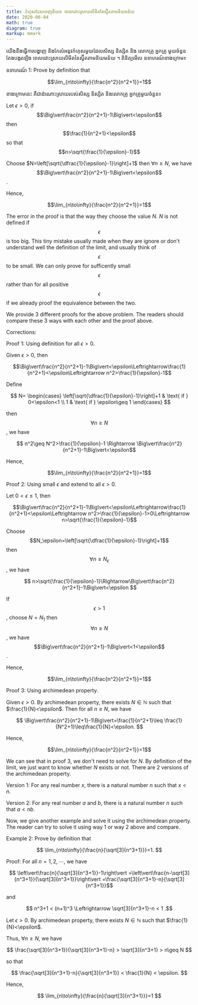 ```yaml
---
title: កំហុសដែលពេញនិយម ពេលដោះស្រាយលីមីតនៃស្វ៊ីតតាមនិយមន័យ
date: 2020-06-04
math: true
diagram: true
markup: mmark
---
```

យើងនឹងធ្វើការបង្ហាញ និងកែលំអនូវកំហុសមួយដែលសិស្ស និស្សិត និង លោកគ្រូ អ្នកគ្រូ មួយចំនួនតែងបង្ករឡើង ពេលដោះស្រាយលីមីតនៃស្វ៊ីតតាមនិយមន័យ ។ ពិនិត្យមើល ឧទាហរណ៍ខាងក្រោម៖

ឧទាហរណ៍ 1: Prove by definition that

$$\lim_{n\to\infty}{\frac{n^2}{n^2+1}}=1$$

ខាងក្រោមនេះ គឺជាដំណោះស្រាយរបស់សិស្ស និស្សិត និងលោកគ្រូ អ្នកគ្រូមួយចំនួន៖

Let $\epsilon>0$, if $$\Big\vert\frac{n^2}{n^2+1}-1\Big\vert<\epsilon$$ then $$\frac{1}{n^2+1}<\epsilon$$ so that $$n>\sqrt{\frac{1}{\epsilon}-1}$$

Choose $N=\left[\sqrt{\dfrac{1}{\epsilon}-1}\right]+1$ then $\forall n\geq N$, we have
$$\Big\vert\frac{n^2}{n^2+1}-1\Big\vert<\epsilon$$.

Hence,

$$\lim_{n\to\infty}{\frac{n^2}{n^2+1}}=1$$

The error in the proof is that the way they choose the value $N$. $N$ is not defined if $$\epsilon$$ is too big. This tiny mistake usually made when they are ignore or don't understand well the definition of the limit, and usually think of $$\epsilon$$ to be small. We can only prove for sufficently small $$\epsilon$$ rather than for all positive $$\epsilon$$ if we already proof the equivalence between the two.

We provide 3 different proofs for the above problem. The readers should compare these 3 ways with each other and the proof above.

Corrections:

Proof 1: Using definition for all $\epsilon>0$.

Given $\epsilon>0$, then

$$\Big\vert\frac{n^2}{n^2+1}-1\Big\vert<\epsilon\Leftrightarrow\frac{1}{n^2+1}<\epsilon\Leftrightarrow n^2>\frac{1}{\epsilon}-1$$ 

Define

$$ N=
\begin{cases}
\left[\sqrt{\dfrac{1}{\epsilon}-1}\right]+1 & \text{ if } 0<\epsilon<1 \\
1 & \text{ if } \epsilon\geq 1
\end{cases}
$$

then $$\forall n\geq N$$, we have

$$ n^2\geq N^2>\frac{1}{\epsilon}-1 \Rightarrow
\Big\vert\frac{n^2}{n^2+1}-1\Big\vert<\epsilon$$

Hence,

$$\lim_{n\to\infty}{\frac{n^2}{n^2+1}}=1$$

Proof 2: Using small $\epsilon$ and extend to all $\epsilon>0$.

Let $0<\epsilon\leq 1$, then

$$\Big\vert\frac{n^2}{n^2+1}-1\Big\vert<\epsilon\Leftrightarrow\frac{1}{n^2+1}<\epsilon\Leftrightarrow n^2>\frac{1}{\epsilon}-1>0\Leftrightarrow n>\sqrt{\frac{1}{\epsilon}-1}$$

Choose $$N_\epsilon=\left[\sqrt{\dfrac{1}{\epsilon}-1}\right]+1$$ then $$\forall n\geq N_\epsilon $$, we have

$$ n>\sqrt{\frac{1}{\epsilon}-1}\Rightarrow\Big\vert\frac{n^2}{n^2+1}-1\Big\vert<\epsilon $$

If $$\epsilon> 1$$, choose $N=N_1$ then $$\forall n\geq N$$, we have
$$\Big\vert\frac{n^2}{n^2+1}-1\Big\vert<1<\epsilon$$.

Hence,

$$\lim_{n\to\infty}{\frac{n^2}{n^2+1}}=1$$

Proof 3: Using archimedean property.

Given $\epsilon>0$. By archimedean property, there exists $N\in\mathbb{N}$ such that $\frac{1}{N}<\epsilon$. Then for all $n\geq N$, we have

$$
\Big\vert\frac{n^2}{n^2+1}-1\Big\vert=\frac{1}{n^2+1}\leq \frac{1}{N^2+1}\leq\frac{1}{N}<\epsilon.
$$

Hence,

$$\lim_{n\to\infty}{\frac{n^2}{n^2+1}}=1$$

We can see that in proof 3, we don't need to solve for $N$. By definition of the limit, we just want to know whether $N$ exists or not. There are 2 versions of the archimedean property.

Version 1: For any real number $x$, there is a natural number $n$ such that $x<n$.

Version 2: For any real number $a$ and $b$, there is a natural number $n$ such that $a<nb$.

Now, we give another example and solve it using the archimedean property. The reader can try to solve it using way 1 or way 2 above and compare.

Example 2: Prove by definition that

$$
\lim_{n\to\infty}{\frac{n}{\sqrt[3]{n^3+1}}}=1.
$$

Proof: For all $n=1,2,\cdots$, we have

$$ \left\vert\frac{n}{\sqrt[3]{n^3+1}}-1\right\vert
=\left\vert\frac{n-\sqrt[3]{n^3+1}}{\sqrt[3]{n^3+1}}\right\vert
=\frac{\sqrt[3]{n^3+1}-n}{\sqrt[3]{n^3+1}}$$

and

$$ n^3+1 < (n+1)^3 \Leftrightarrow \sqrt[3]{n^3+1}-n < 1 .$$

Let $\epsilon>0$. By archimedean property, there exists $N\in\mathbb{N}$ such that $\frac{1}{N}<\epsilon$.

Thus, $\forall n\geq N$, we have

$$
\frac{\sqrt[3]{n^3+1}}{\sqrt[3]{n^3+1}-n} > \sqrt[3]{n^3+1} > n\geq N
$$

so that 

$$
\frac{\sqrt[3]{n^3+1}-n}{\sqrt[3]{n^3+1}} < \frac{1}{N} < \epsilon.
$$

Hence,

$$
\lim_{n\to\infty}{\frac{n}{\sqrt[3]{n^3+1}}}=1
$$

